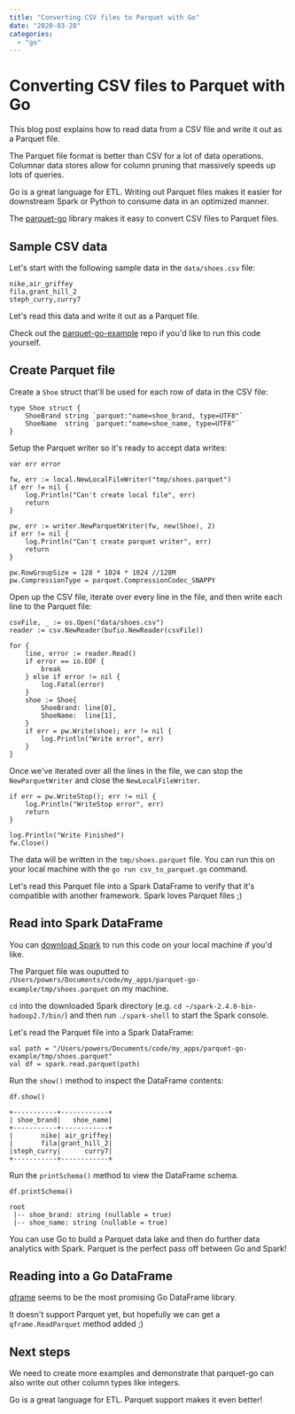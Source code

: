 ```yaml
---
title: "Converting CSV files to Parquet with Go"
date: "2020-03-28"
categories: 
  - "go"
---
```


# Converting CSV files to Parquet with Go

This blog post explains how to read data from a CSV file and write it out as a Parquet file.

The Parquet file format is better than CSV for a lot of data operations. Columnar data stores allow for column pruning that massively speeds up lots of queries.

Go is a great language for ETL. Writing out Parquet files makes it easier for downstream Spark or Python to consume data in an optimized manner.

The [parquet-go](https://github.com/xitongsys/parquet-go/) library makes it easy to convert CSV files to Parquet files.

## Sample CSV data

Let's start with the following sample data in the `data/shoes.csv` file:

```
nike,air_griffey
fila,grant_hill_2
steph_curry,curry7
```

Let's read this data and write it out as a Parquet file.

Check out the [parquet-go-example](https://github.com/MrPowers/parquet-go-example/) repo if you'd like to run this code yourself.

## Create Parquet file

Create a `Shoe` struct that'll be used for each row of data in the CSV file:

```
type Shoe struct {
    ShoeBrand string `parquet:"name=shoe_brand, type=UTF8"`
    ShoeName  string `parquet:"name=shoe_name, type=UTF8"`
}
```

Setup the Parquet writer so it's ready to accept data writes:

```
var err error

fw, err := local.NewLocalFileWriter("tmp/shoes.parquet")
if err != nil {
    log.Println("Can't create local file", err)
    return
}

pw, err := writer.NewParquetWriter(fw, new(Shoe), 2)
if err != nil {
    log.Println("Can't create parquet writer", err)
    return
}

pw.RowGroupSize = 128 * 1024 * 1024 //128M
pw.CompressionType = parquet.CompressionCodec_SNAPPY
```

Open up the CSV file, iterate over every line in the file, and then write each line to the Parquet file:

```
csvFile, _ := os.Open("data/shoes.csv")
reader := csv.NewReader(bufio.NewReader(csvFile))

for {
    line, error := reader.Read()
    if error == io.EOF {
        break
    } else if error != nil {
        log.Fatal(error)
    }
    shoe := Shoe{
        ShoeBrand: line[0],
        ShoeName:  line[1],
    }
    if err = pw.Write(shoe); err != nil {
        log.Println("Write error", err)
    }
}
```

Once we've iterated over all the lines in the file, we can stop the `NewParquetWriter` and close the `NewLocalFileWriter`.

```
if err = pw.WriteStop(); err != nil {
    log.Println("WriteStop error", err)
    return
}

log.Println("Write Finished")
fw.Close()
```

The data will be written in the `tmp/shoes.parquet` file. You can run this on your local machine with the `go run csv_to_parquet.go` command.

Let's read this Parquet file into a Spark DataFrame to verify that it's compatible with another framework. Spark loves Parquet files ;)

## Read into Spark DataFrame

You can [download Spark](https://spark.apache.org/downloads.html) to run this code on your local machine if you'd like.

The Parquet file was ouputted to `/Users/powers/Documents/code/my_apps/parquet-go-example/tmp/shoes.parquet` on my machine.

`cd` into the downloaded Spark directory (e.g. `cd ~/spark-2.4.0-bin-hadoop2.7/bin/`) and then run `./spark-shell` to start the Spark console.

Let's read the Parquet file into a Spark DataFrame:

```
val path = "/Users/powers/Documents/code/my_apps/parquet-go-example/tmp/shoes.parquet"
val df = spark.read.parquet(path)
```

Run the `show()` method to inspect the DataFrame contents:

```
df.show()

+-----------+------------+
| shoe_brand|   shoe_name|
+-----------+------------+
|       nike| air_griffey|
|       fila|grant_hill_2|
|steph_curry|      curry7|
+-----------+------------+
```

Run the `printSchema()` method to view the DataFrame schema.

```
df.printSchema()

root
 |-- shoe_brand: string (nullable = true)
 |-- shoe_name: string (nullable = true)
```

You can use Go to build a Parquet data lake and then do further data analytics with Spark. Parquet is the perfect pass off between Go and Spark!

## Reading into a Go DataFrame

[qframe](https://github.com/tobgu/qframe) seems to be the most promising Go DataFrame library.

It doesn't support Parquet yet, but hopefully we can get a `qframe.ReadParquet` method added ;)

## Next steps

We need to create more examples and demonstrate that parquet-go can also write out other column types like integers.

Go is a great language for ETL. Parquet support makes it even better!
